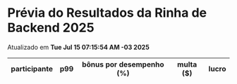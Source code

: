 # Prévia do Resultados da Rinha de Backend 2025
Atualizado em **Tue Jul 15 07:15:54 AM -03 2025**


| participante | p99 | bônus por desempenho (%) | multa ($) | lucro |
| -- | -- | -- | -- | -- |
